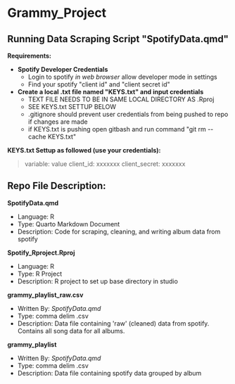 # Grammy_Project

## Running Data Scraping Script "SpotifyData.qmd"
**Requirements:**
  - **Spotify Developer Credentials**
    - Login to spotify *in web browser* allow developer mode in settings
    - Find your spotify "client id" and "client secret id"
  - **Create a local .txt file named "KEYS.txt" and input credentials**
    - TEXT FILE NEEDS TO BE IN SAME LOCAL DIRECTORY AS .Rproj
    - SEE KEYS.txt SETTUP BELOW
    - .gitignore should prevent user credentials from being pushed to repo if changes are made
    - if KEYS.txt is pushing open gitbash and run command "git rm --cache KEYS.txt"

**KEYS.txt Settup as followed (use your credentials):**
>variable: value
>client_id: xxxxxxx
>client_secret: xxxxxxx


## Repo File Description:
**SpotifyData.qmd**
- Language: R
- Type: Quarto Markdown Document
- Description: Code for scraping, cleaning, and writing album data from spotify

**Spotify_Rproject.Rproj**
- Language: R
- Type: R Project
- Description: R project to set up base directory in studio

**grammy_playlist_raw.csv**
- Written By: *SpotifyData.qmd*
- Type: comma delim .csv
- Description: Data file containing 'raw' (cleaned) data from spotify. Contains all song data for all albums.

**grammy_playlist**
- Written By: *SpotifyData.qmd*
- Type: comma delim .csv
- Description: Data file containing spotify data grouped by album




